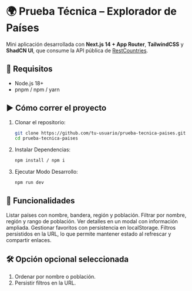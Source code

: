 # 🌍 Prueba Técnica – Explorador de Países

Mini aplicación desarrollada con **Next.js 14 + App Router**, **TailwindCSS** y **ShadCN UI**, que consume la API pública de [RestCountries](https://restcountries.com).

## 🚀 Requisitos

- Node.js 18+
- pnpm / npm / yarn

## ▶️ Cómo correr el proyecto

1. Clonar el repositorio:
   ```bash
   git clone https://github.com/tu-usuario/prueba-tecnica-paises.git
   cd prueba-tecnica-paises
2. Instalar Dependencias:
   ```bash
   npm install / npm i
3. Ejecutar Modo Desarrollo:
   ```bash
   npm run dev
   
## 📌 Funcionalidades

Listar países con nombre, bandera, región y población.
Filtrar por nombre, región y rango de población.
Ver detalles en un modal con información ampliada.
Gestionar favoritos con persistencia en localStorage.
Filtros persistidos en la URL, lo que permite mantener estado al refrescar y compartir enlaces.

## 🛠️ Opción opcional seleccionada
1.	Ordenar por nombre o población.
3.	Persistir filtros en la URL.
